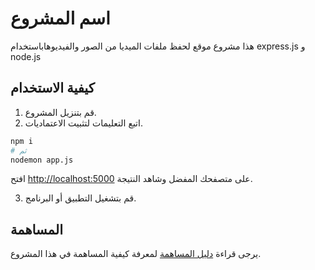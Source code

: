 # اسم المشروع

هذا مشروع موقع لحفظ ملفات الميديا من الصور والفيديوهاباستخدام express.js و node.js
## كيفية الاستخدام

1. قم بتنزيل المشروع.
2. اتبع التعليمات لتثبيت الاعتماديات.
```bash
npm i 
# ثم
nodemon app.js
```

افتح [http://localhost:5000](http://localhost:5000) على متصفحك المفضل وشاهد النتيجة.

3. قم بتشغيل التطبيق أو البرنامج.

## المساهمة

يرجى قراءة [دليل المساهمة](CONTRIBUTING.md) لمعرفة كيفية المساهمة في هذا المشروع.
